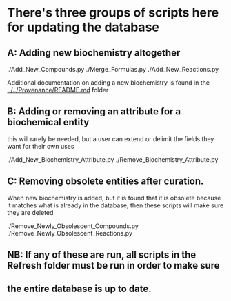 # There's three groups of scripts here for updating the database

## A: Adding new biochemistry altogether
./Add_New_Compounds.py
./Merge_Formulas.py
./Add_New_Reactions.py

Additional documentation on adding a new biochemistry is found in
the [../../Provenance/README.md](Provenance) folder

## B: Adding or removing an attribute for a biochemical entity
this will rarely be needed, but a user can extend or delimit the
fields they want for their own uses

./Add_New_Biochemistry_Attribute.py
./Remove_Biochemistry_Attribute.py

## C: Removing obsolete entities after curation.

When new biochemistry is added, but it is found that it is obsolete because it matches
what is already in the database, then these scripts will make sure
they are deleted

./Remove_Newly_Obsolescent_Compounds.py
./Remove_Newly_Obsolescent_Reactions.py

## NB: If any of these are run, all scripts in the Refresh folder must be run in order to make sure
## the entire database is up to date.
